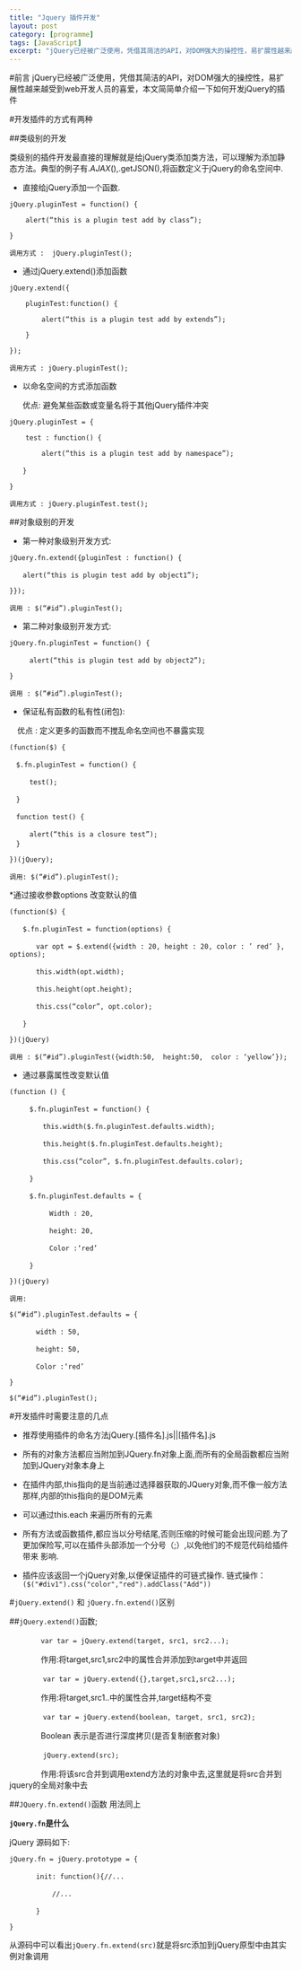 ```yaml
---
title: "Jquery 插件开发"
layout: post
category: [programme]
tags: [JavaScript]
excerpt: "jQuery已经被广泛使用，凭借其简洁的API，对DOM强大的操控性，易扩展性越来越受到web开发人员的喜爱。本文简简单介绍一下如何开发jQuery的插件"
---
```


#前言
jQuery已经被广泛使用，凭借其简洁的API，对DOM强大的操控性，易扩展性越来越受到web开发人员的喜爱，本文简简单介绍一下如何开发jQuery的插件

#开发插件的方式有两种

##类级别的开发

类级别的插件开发最直接的理解就是给jQuery类添加类方法，可以理解为添加静态方法。典型的例子有$.AJAX(),$.getJSON(),将函数定义于jQuery的命名空间中.

*  直接给jQuery添加一个函数.

```
jQuery.pluginTest = function() {

	alert(“this is a plugin test add by class”);

}

调用方式 :  jQuery.pluginTest();
```


*  通过jQuery.extend()添加函数

```
jQuery.extend({

	pluginTest:function() {

		alert(“this is a plugin test add by extends”);

	}

});

调用方式 : jQuery.pluginTest();
```


*  以命名空间的方式添加函数

	优点: 避免某些函数或变量名将于其他jQuery插件冲突

```
jQuery.pluginTest = {

	test : function() {

		alert(“this is a plugin test add by namespace”);

　　}

}

调用方式 : jQuery.pluginTest.test();
```

##对象级别的开发

* 第一种对象级别开发方式:

```
jQuery.fn.extend({pluginTest : function() {

　　alert(“this is plugin test add by object1”);

}});

调用 : $(“#id”).pluginTest();
```

* 第二种对象级别开发方式:

```
jQuery.fn.pluginTest = function() {

　　　alert(“this is plugin test add by object2”);

}

调用 : $(“#id”).pluginTest();
```

* 保证私有函数的私有性(闭包):

　优点 : 定义更多的函数而不搅乱命名空间也不暴露实现

```
(function($) {

　$.fn.pluginTest = function() {

　　　test();

　}

　function test() {

　　　alert(“this is a closure test”);
　}

})(jQuery);

调用: $(“#id”).pluginTest();
```

*通过接收参数options 改变默认的值

```
(function($) {

　　$.fn.pluginTest = function(options) {

　　　　var opt = $.extend({width : 20, height : 20, color : ’ red’ }, options);

　　　　this.width(opt.width);

　　　　this.height(opt.height);

　　　　this.css(“color”, opt.color);

　　}

})(jQuery)

调用 : $(“#id”).pluginTest({width:50,  height:50,  color : ‘yellow’});
```

* 通过暴露属性改变默认值

```
(function () {

　　　$.fn.pluginTest = function() {

　　　　　this.width($.fn.pluginTest.defaults.width);

　　　　　this.height($.fn.pluginTest.defaults.height);

　　　　　this.css(“color”, $.fn.pluginTest.defaults.color);

　　　}

　　　$.fn.pluginTest.defaults = {

　　　　　　Width : 20,

　　　　　　height: 20,

　　　　　　Color :‘red’ 

　　　}

})(jQuery)

调用: 

$(“#id”).pluginTest.defaults = {

　　　　width : 50,

　　　　height: 50,

　　　　Color :‘red’

}

$(“#id”).pluginTest();
```
 

 

#开发插件时需要注意的几点

* 推荐使用插件的命名方法jQuery.[插件名].js||[插件名].js

* 所有的对象方法都应当附加到JQuery.fn对象上面,而所有的全局函数都应当附加到JQuery对象本身上

* 在插件内部,this指向的是当前通过选择器获取的JQuery对象,而不像一般方法那样,内部的this指向的是DOM元素

* 可以通过this.each 来遍历所有的元素 

* 所有方法或函数插件,都应当以分号结尾,否则压缩的时候可能会出现问题.为了更加保险写,可以在插件头部添加一个分号（;）,以免他们的不规范代码给插件带来 影响.

* 插件应该返回一个jQuery对象,以便保证插件的可链式操作. 链式操作：`($("#div1").css("color","red").addClass("Add"))`

 

 

#`jQuery.extend()` 和 `jQuery.fn.extend()`区别

##`jQuery.extend()`函数;

　　　　``var tar = jQuery.extend(target, src1, src2...);``

　　　　作用:将target,src1,src2中的属性合并添加到target中并返回

　　　　
		``var tar = jQuery.extend({},target,src1,src2...);``

　　　　作用:将target,src1..中的属性合并,target结构不变

　　　　
		``var tar = jQuery.extend(boolean, target, src1, src2);``

　　　　Boolean 表示是否进行深度拷贝(是否复制嵌套对象)

　　　　
		``jQuery.extend(src);``

　　　　作用:将该src合并到调用extend方法的对象中去,这里就是将src合并到jquery的全局对象中去

 

##`JQuery.fn.extend()`函数 用法同上

__`jQuery.fn`是什么__


jQuery 源码如下\:


```
jQuery.fn = jQuery.prototype = {

　　　　init: function(){//...

	　　　　//...

　　　　}

}
```

从源码中可以看出`jQuery.fn.extend(src)`就是将src添加到jQuery原型中由其实例对象调用
